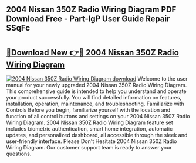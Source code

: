 ## 2004 Nissan 350Z Radio Wiring Diagram PDF Download Free - Part-lgP User Guide Repair SSqFc

# <h2><a href="http://dfmiuy.blite.top/?on=2004+Nissan+350Z+Radio+Wiring+Diagram">🔗Download New 👉🔴 2004 Nissan 350Z Radio Wiring Diagram</a></h2>

[![2004 Nissan 350Z Radio Wiring Diagram download](https://i.imgur.com/lujVjoI.png)](http://dfmiuy.blite.top/?on=2004+Nissan+350Z+Radio+Wiring+Diagram)
Welcome to the user manual for your newly upgraded 2004 Nissan 350Z Radio Wiring Diagram. This comprehensive guide is intended to help you understand and operate your product successfully. You will find detailed information on features, installation, operation, maintenance, and troubleshooting. Familiarize with Controls Before you begin, familiarize yourself with the location and function of all control buttons and settings on your 2004 Nissan 350Z Radio Wiring Diagram. 2004 Nissan 350Z Radio Wiring Diagram feature set includes biometric authentication, smart home integration, automatic updates, and personalized dashboard, all accessible through the sleek and user-friendly interface. Please Don't Hesitate 2004 Nissan 350Z Radio Wiring Diagram. Our customer support team is ready to answer your questions.
